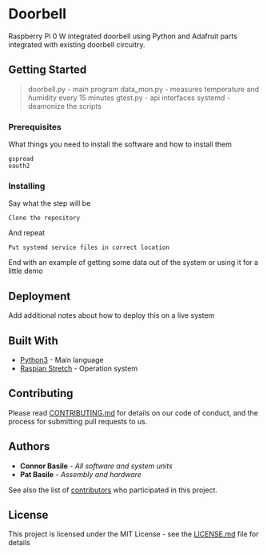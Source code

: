 # Doorbell

Raspberry Pi 0 W integrated doorbell using Python and Adafruit parts integrated with existing doorbell circuitry.

## Getting Started

>doorbell.py - main program
>data_mon.py - measures temperature and humidity every 15 minutes
>gtest.py    - api interfaces
>systemd     - deamonize the scripts

### Prerequisites

What things you need to install the software and how to install them

```
gspread
oauth2
```

### Installing

Say what the step will be

```
Clone the repository
```

And repeat

```
Put systemd service files in correct location
```

End with an example of getting some data out of the system or using it for a little demo

## Deployment

Add additional notes about how to deploy this on a live system

## Built With

* [Python3](https://www.python.org/) - Main language
* [Raspian Stretch](https://www.raspberrypi.org/blog/raspbian-stretch/) - Operation system 

## Contributing

Please read [CONTRIBUTING.md](https://gist.github.com/PurpleBooth/b24679402957c63ec426) for details on our code of conduct, and the process for submitting pull requests to us.

## Authors

* **Connor Basile** - *All software and system units*
* **Pat Basile**    - *Assembly and hardware*

See also the list of [contributors](https://github.com/your/project/contributors) who participated in this project.

## License

This project is licensed under the MIT License - see the [LICENSE.md](LICENSE.md) file for details
